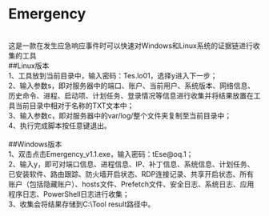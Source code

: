 # Emergency
<br>
这是一款在发生应急响应事件时可以快速对Windows和Linux系统的证据链进行收集的工具
<br>
##Linux版本<br>
1、工具放到当前目录中，输入密码：Tes.lo01，选择y进入下一步；<br>
2、输入参数s，即对服务器中的端口、账户、当前用户、系统版本、网络信息、历史命令、进程、启动项、计划任务、登录情况等信息进行收集并将结果放置在工具当前目录中相对于名称的TXT文本中；<br>
3、输入参数c，即对服务器中的var/log/整个文件夹复制至当前目录中；<br>
4、执行完成脚本按任意键退出。<br>
<br>
##Windows版本<br>
1、双击点击Emergency_v1.1.exe，输入密码：tEse@oq.1；<br>
2、输入y，即可对端口信息、进程信息、IP、补丁信息、系统信息、计划任务、已安装软件、路由跟踪、防火墙开启状态、RDP连接记录、共享开启状态、所有账户（包括隐藏账户）、hosts文件、Prefetch文件、安全日志、系统日志、应用程序日志、PowerShell日志进行收集；<br>
3、收集会将结果存储到C:\Tool result路径中。<br>
